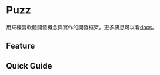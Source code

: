 # Puzz
用來練習軟體開發概念與實作的開發框架。更多訊息可以看[docs](https://github.com/eason280711/Puzz/tree/main/docs/Design)。

## Feature

## Quick Guide